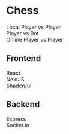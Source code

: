 # Chess
Local Player vs Player\
Player vs Bot\
Online Player vs Player

## Frontend
React\
NextJS\
Shadcn/ui

## Backend
Express\
Socket.io
